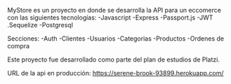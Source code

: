 MyStore es un proyecto en donde se desarrolla la API para un eccomerce con las siguientes tecnologías:
\-Javascript
-Express
-Passport.js
-JWT
.Sequelize
-Postgresql

Secciones:
-Auth
-Clientes
-Usuarios
-Categorias
-Productos
-Ordenes de compra

Este proyecto fue desarrollado como parte del plan de estudios de Platzi.

URL de la api en producción: https://serene-brook-93899.herokuapp.com/
